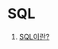# SQL
1. <a href="https://github.com/hyeri-seo/SQL/blob/main/1_SQL%EC%9D%B4%EB%9E%80.md">SQL이란?</a>
